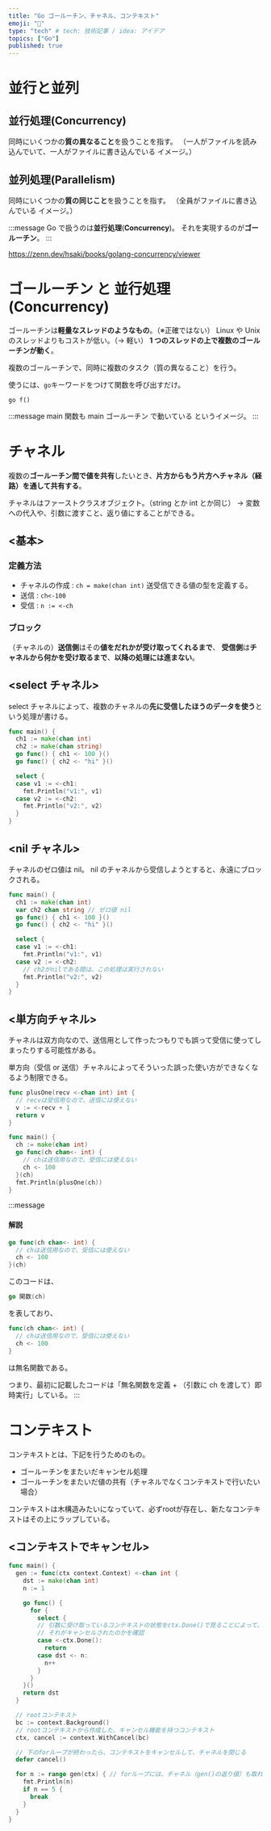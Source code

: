 ```yaml
---
title: "Go ゴールーチン、チャネル、コンテキスト"
emoji: "📘"
type: "tech" # tech: 技術記事 / idea: アイデア
topics: ["Go"]
published: true
---
```


# 並行と並列

## 並行処理(Concurrency)

同時にいくつかの**質の異なること**を扱うことを指す。
（一人がファイルを読み込んでいて、一人がファイルに書き込んでいる イメージ。）

## 並列処理(Parallelism)

同時にいくつかの**質の同じこと**を扱うことを指す。
（全員がファイルに書き込んでいる イメージ。）

:::message
Go で扱うのは**並行処理**(**Concurrency**)。
それを実現するのが**ゴールーチン**。
:::

https://zenn.dev/hsaki/books/golang-concurrency/viewer

# ゴールーチン と 並行処理(Concurrency)

ゴールーチンは**軽量なスレッドのようなもの**。（※正確ではない）
Linux や Unix のスレッドよりもコストが低い。（→ 軽い）
**1 つのスレッドの上で複数のゴールーチンが動く**。

複数のゴールーチンで、同時に複数のタスク（質の異なること）を行う。

使うには、`go`キーワードをつけて関数を呼び出すだけ。

```go:ゴールーチンの作り方
go f()
```

:::message
main 関数も main ゴールーチン で動いている というイメージ。
:::

# チャネル

複数の**ゴールーチン間で値を共有**したいとき、**片方からもう片方へチャネル（経路）を通して共有する**。

チャネルはファーストクラスオブジェクト。（string とか int とか同じ）
→ 変数への代入や、引数に渡すこと、返り値にすることができる。

## <基本>

### 定義方法

- チャネルの作成 : `ch = make(chan int)`
  送受信できる値の型を定義する。
- 送信 : `ch<-100`
- 受信 : `n := <-ch`

### ブロック

（チャネルの）**送信側**はその**値をだれかが受け取ってくれるまで**、
**受信側**は**チャネルから何かを受け取るまで**、**以降の処理には進まない**。

## <select チャネル>

select チャネルによって、複数のチャネルの**先に受信したほうのデータを使う**という処理が書ける。

```go
func main() {
  ch1 := make(chan int)
  ch2 := make(chan string)
  go func() { ch1 <- 100 }()
  go func() { ch2 <- "hi" }()

  select {
  case v1 := <-ch1:
    fmt.Println("v1:", v1)
  case v2 := <-ch2:
    fmt.Println("v2:", v2)
  }
}
```

## <nil チャネル>

チャネルのゼロ値は nil。
nil のチャネルから受信しようとすると、永遠にブロックされる。

```go
func main() {
  ch1 := make(chan int)
  var ch2 chan string // ゼロ値 nil
  go func() { ch1 <- 100 }()
  go func() { ch2 <- "hi" }()

  select {
  case v1 := <-ch1:
    fmt.Println("v1:", v1)
  case v2 := <-ch2:
    // ch2がnilである間は、この処理は実行されない
    fmt.Println("v2:", v2)
  }
}
```

## <単方向チャネル>

チャネルは双方向なので、送信用として作ったつもりでも誤って受信に使ってしまったりする可能性がある。

単方向（受信 or 送信）チャネルによってそういった誤った使い方ができなくなるよう制限できる。

```go
func plusOne(recv <-chan int) int {
  // recvは受信用なので、送信には使えない
  v := <-recv + 1
  return v
}

func main() {
  ch := make(chan int)
  go func(ch chan<- int) {
    // chは送信用なので、受信には使えない
    ch <- 100
  }(ch)
  fmt.Println(plusOne(ch))
}
```

:::message

#### 解説

```go
go func(ch chan<- int) {
  // chは送信用なので、受信には使えない
  ch <- 100
}(ch)
```

このコードは、

```go
go 関数(ch)
```

を表しており、

```go
func(ch chan<- int) {
  // chは送信用なので、受信には使えない
  ch <- 100
}
```

は無名関数である。

つまり、最初に記載したコードは「無名関数を定義 + （引数に ch を渡して）即時実行」している。
:::

# コンテキスト

コンテキストとは、下記を行うためのもの。
- ゴールーチンをまたいだキャンセル処理
- ゴールーチンをまたいだ値の共有（チャネルでなくコンテキストで行いたい場合）

コンテキストは木構造みたいになっていて、必ずrootが存在し、新たなコンテキストはその上にラップしている。

## <コンテキストでキャンセル>
```go
func main() {
  gen := func(ctx context.Context) <-chan int {
    dst := make(chan int)
    n := 1

    go func() {
      for {
        select {
        // 引数に受け取っているコンテキストの状態をctx.Done()で見ることによって、
        // それがキャンセルされたのかを確認
        case <-ctx.Done():
          return
        case dst <- n:
          n++
        }
      }
    }()
    return dst
  }

  // rootコンテキスト
  bc := context.Background()
  // rootコンテキストから作成した、キャンセル機能を持つコンテキスト
  ctx, cancel := context.WithCancel(bc)

  // 下のforループが終わったら、コンテキストをキャンセルして、チャネルを閉じる
  defer cancel()

  for n := range gen(ctx) { // forループには、チャネル（gen()の返り値）も取れる
    fmt.Println(n)
    if n == 5 {
      break
    }
  }
}

```